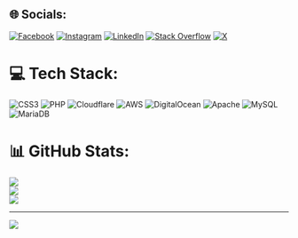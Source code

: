 
## 🌐 Socials:
[![Facebook](https://img.shields.io/badge/Facebook-%231877F2.svg?logo=Facebook&logoColor=white)](https://facebook.com/bikram.sth) [![Instagram](https://img.shields.io/badge/Instagram-%23E4405F.svg?logo=Instagram&logoColor=white)](https://instagram.com/bikram.sth) [![LinkedIn](https://img.shields.io/badge/LinkedIn-%230077B5.svg?logo=linkedin&logoColor=white)](https://linkedin.com/in/nasabikram) [![Stack Overflow](https://img.shields.io/badge/-Stackoverflow-FE7A16?logo=stack-overflow&logoColor=white)](https://stackoverflow.com/users/bikram-shrestha) [![X](https://img.shields.io/badge/X-black.svg?logo=X&logoColor=white)](https://x.com/bikramkaji) 

# 💻 Tech Stack:
![CSS3](https://img.shields.io/badge/css3-%231572B6.svg?style=for-the-badge&logo=css3&logoColor=white) ![PHP](https://img.shields.io/badge/php-%23777BB4.svg?style=for-the-badge&logo=php&logoColor=white) ![Cloudflare](https://img.shields.io/badge/Cloudflare-F38020?style=for-the-badge&logo=Cloudflare&logoColor=white) ![AWS](https://img.shields.io/badge/AWS-%23FF9900.svg?style=for-the-badge&logo=amazon-aws&logoColor=white) ![DigitalOcean](https://img.shields.io/badge/DigitalOcean-%230167ff.svg?style=for-the-badge&logo=digitalOcean&logoColor=white) ![Apache](https://img.shields.io/badge/apache-%23D42029.svg?style=for-the-badge&logo=apache&logoColor=white) ![MySQL](https://img.shields.io/badge/mysql-4479A1.svg?style=for-the-badge&logo=mysql&logoColor=white) ![MariaDB](https://img.shields.io/badge/MariaDB-003545?style=for-the-badge&logo=mariadb&logoColor=white)
# 📊 GitHub Stats:
![](https://github-readme-stats.vercel.app/api?username=nasabikram&theme=dark&hide_border=false&include_all_commits=false&count_private=false)<br/>
![](https://github-readme-streak-stats.herokuapp.com/?user=nasabikram&theme=dark&hide_border=false)<br/>
![](https://github-readme-stats.vercel.app/api/top-langs/?username=nasabikram&theme=dark&hide_border=false&include_all_commits=false&count_private=false&layout=compact)

---
[![](https://visitcount.itsvg.in/api?id=nasabikram&icon=0&color=0)](https://visitcount.itsvg.in)

<!-- Proudly created with GPRM ( https://gprm.itsvg.in ) -->
